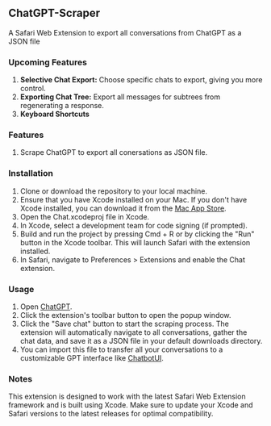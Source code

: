 ## ChatGPT-Scraper
A Safari Web Extension to export all conversations from ChatGPT as a JSON file

### Upcoming Features

1. **Selective Chat Export:** Choose specific chats to export, giving you more control.
2. **Exporting Chat Tree:** Export all messages for subtrees from regenerating a response.
3. **Keyboard Shortcuts**

### Features

1. Scrape ChatGPT to export all conersations as JSON file.

### Installation

1. Clone or download the repository to your local machine.
2. Ensure that you have Xcode installed on your Mac. If you don't have Xcode installed, you can download it from the [Mac App Store](https://apps.apple.com/us/app/xcode/id497799835).
3. Open the Chat.xcodeproj file in Xcode.
4. In Xcode, select a development team for code signing (if prompted).
5. Build and run the project by pressing Cmd + R or by clicking the "Run" button in the Xcode toolbar. This will launch Safari with the extension installed.
6. In Safari, navigate to Preferences > Extensions and enable the Chat extension.

### Usage

1. Open [ChatGPT](https://chat.openai.com).
2. Click the extension's toolbar button to open the popup window.
3. Click the "Save chat" button to start the scraping process. The extension will automatically navigate to all conversations, gather the chat data, and save it as a JSON file in your default downloads directory.
4. You can import this file to transfer all your conversations to a customizable GPT interface like [ChatbotUI](https://www.chatbotui.com).

### Notes

This extension is designed to work with the latest Safari Web Extension framework and is built using Xcode. Make sure to update your Xcode and Safari versions to the latest releases for optimal compatibility.
